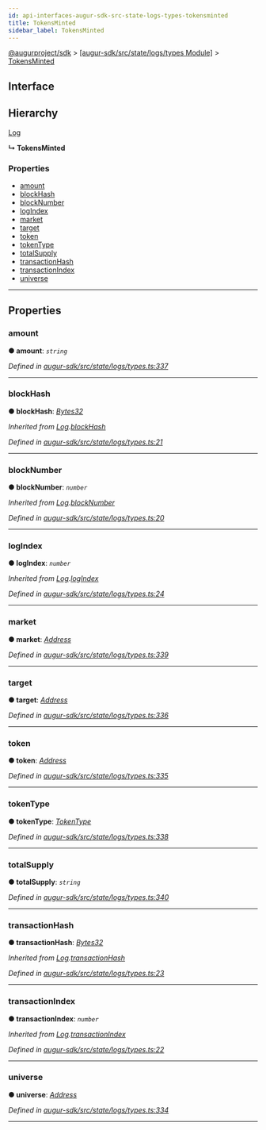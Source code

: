 ```yaml
---
id: api-interfaces-augur-sdk-src-state-logs-types-tokensminted
title: TokensMinted
sidebar_label: TokensMinted
---
```


[@augurproject/sdk](api-readme.md) > [[augur-sdk/src/state/logs/types Module]](api-modules-augur-sdk-src-state-logs-types-module.md) > [TokensMinted](api-interfaces-augur-sdk-src-state-logs-types-tokensminted.md)

## Interface

## Hierarchy

 [Log](api-interfaces-augur-sdk-src-state-logs-types-log.md)

**↳ TokensMinted**

### Properties

* [amount](api-interfaces-augur-sdk-src-state-logs-types-tokensminted.md#amount)
* [blockHash](api-interfaces-augur-sdk-src-state-logs-types-tokensminted.md#blockhash)
* [blockNumber](api-interfaces-augur-sdk-src-state-logs-types-tokensminted.md#blocknumber)
* [logIndex](api-interfaces-augur-sdk-src-state-logs-types-tokensminted.md#logindex)
* [market](api-interfaces-augur-sdk-src-state-logs-types-tokensminted.md#market)
* [target](api-interfaces-augur-sdk-src-state-logs-types-tokensminted.md#target)
* [token](api-interfaces-augur-sdk-src-state-logs-types-tokensminted.md#token)
* [tokenType](api-interfaces-augur-sdk-src-state-logs-types-tokensminted.md#tokentype)
* [totalSupply](api-interfaces-augur-sdk-src-state-logs-types-tokensminted.md#totalsupply)
* [transactionHash](api-interfaces-augur-sdk-src-state-logs-types-tokensminted.md#transactionhash)
* [transactionIndex](api-interfaces-augur-sdk-src-state-logs-types-tokensminted.md#transactionindex)
* [universe](api-interfaces-augur-sdk-src-state-logs-types-tokensminted.md#universe)

---

## Properties

<a id="amount"></a>

###  amount

**● amount**: *`string`*

*Defined in [augur-sdk/src/state/logs/types.ts:337](https://github.com/AugurProject/augur/blob/1e1466f1d3/packages/augur-sdk/src/state/logs/types.ts#L337)*

___
<a id="blockhash"></a>

###  blockHash

**● blockHash**: *[Bytes32](api-modules-augur-sdk-src-state-logs-types-module.md#bytes32)*

*Inherited from [Log](api-interfaces-augur-sdk-src-state-logs-types-log.md).[blockHash](api-interfaces-augur-sdk-src-state-logs-types-log.md#blockhash)*

*Defined in [augur-sdk/src/state/logs/types.ts:21](https://github.com/AugurProject/augur/blob/1e1466f1d3/packages/augur-sdk/src/state/logs/types.ts#L21)*

___
<a id="blocknumber"></a>

###  blockNumber

**● blockNumber**: *`number`*

*Inherited from [Log](api-interfaces-augur-sdk-src-state-logs-types-log.md).[blockNumber](api-interfaces-augur-sdk-src-state-logs-types-log.md#blocknumber)*

*Defined in [augur-sdk/src/state/logs/types.ts:20](https://github.com/AugurProject/augur/blob/1e1466f1d3/packages/augur-sdk/src/state/logs/types.ts#L20)*

___
<a id="logindex"></a>

###  logIndex

**● logIndex**: *`number`*

*Inherited from [Log](api-interfaces-augur-sdk-src-state-logs-types-log.md).[logIndex](api-interfaces-augur-sdk-src-state-logs-types-log.md#logindex)*

*Defined in [augur-sdk/src/state/logs/types.ts:24](https://github.com/AugurProject/augur/blob/1e1466f1d3/packages/augur-sdk/src/state/logs/types.ts#L24)*

___
<a id="market"></a>

###  market

**● market**: *[Address](api-modules-augur-sdk-src-state-logs-types-module.md#address)*

*Defined in [augur-sdk/src/state/logs/types.ts:339](https://github.com/AugurProject/augur/blob/1e1466f1d3/packages/augur-sdk/src/state/logs/types.ts#L339)*

___
<a id="target"></a>

###  target

**● target**: *[Address](api-modules-augur-sdk-src-state-logs-types-module.md#address)*

*Defined in [augur-sdk/src/state/logs/types.ts:336](https://github.com/AugurProject/augur/blob/1e1466f1d3/packages/augur-sdk/src/state/logs/types.ts#L336)*

___
<a id="token"></a>

###  token

**● token**: *[Address](api-modules-augur-sdk-src-state-logs-types-module.md#address)*

*Defined in [augur-sdk/src/state/logs/types.ts:335](https://github.com/AugurProject/augur/blob/1e1466f1d3/packages/augur-sdk/src/state/logs/types.ts#L335)*

___
<a id="tokentype"></a>

###  tokenType

**● tokenType**: *[TokenType](api-enums-augur-sdk-src-state-logs-types-tokentype.md)*

*Defined in [augur-sdk/src/state/logs/types.ts:338](https://github.com/AugurProject/augur/blob/1e1466f1d3/packages/augur-sdk/src/state/logs/types.ts#L338)*

___
<a id="totalsupply"></a>

###  totalSupply

**● totalSupply**: *`string`*

*Defined in [augur-sdk/src/state/logs/types.ts:340](https://github.com/AugurProject/augur/blob/1e1466f1d3/packages/augur-sdk/src/state/logs/types.ts#L340)*

___
<a id="transactionhash"></a>

###  transactionHash

**● transactionHash**: *[Bytes32](api-modules-augur-sdk-src-state-logs-types-module.md#bytes32)*

*Inherited from [Log](api-interfaces-augur-sdk-src-state-logs-types-log.md).[transactionHash](api-interfaces-augur-sdk-src-state-logs-types-log.md#transactionhash)*

*Defined in [augur-sdk/src/state/logs/types.ts:23](https://github.com/AugurProject/augur/blob/1e1466f1d3/packages/augur-sdk/src/state/logs/types.ts#L23)*

___
<a id="transactionindex"></a>

###  transactionIndex

**● transactionIndex**: *`number`*

*Inherited from [Log](api-interfaces-augur-sdk-src-state-logs-types-log.md).[transactionIndex](api-interfaces-augur-sdk-src-state-logs-types-log.md#transactionindex)*

*Defined in [augur-sdk/src/state/logs/types.ts:22](https://github.com/AugurProject/augur/blob/1e1466f1d3/packages/augur-sdk/src/state/logs/types.ts#L22)*

___
<a id="universe"></a>

###  universe

**● universe**: *[Address](api-modules-augur-sdk-src-state-logs-types-module.md#address)*

*Defined in [augur-sdk/src/state/logs/types.ts:334](https://github.com/AugurProject/augur/blob/1e1466f1d3/packages/augur-sdk/src/state/logs/types.ts#L334)*

___

